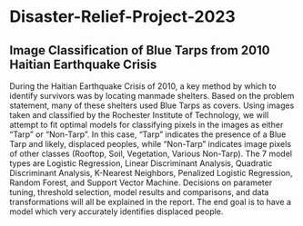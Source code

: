 # Disaster-Relief-Project-2023
## Image Classification of Blue Tarps from 2010 Haitian Earthquake Crisis

During the Haitian Earthquake Crisis of 2010, a key method by which to identify survivors was
by locating manmade shelters. Based on the problem statement, many of these shelters used
Blue Tarps as covers. Using images taken and classified by the Rochester Institute of Technology,
we will attempt to fit optimal models for classifying pixels in the images as either “Tarp” or
“Non-Tarp”. In this case, “Tarp” indicates the presence of a Blue Tarp and likely, displaced
peoples, while “Non-Tarp” indicates image pixels of other classes (Rooftop, Soil, Vegetation,
Various Non-Tarp). The 7 model types are Logistic Regression, Linear Discriminant Analysis,
Quadratic Discriminant Analysis, K-Nearest Neighbors, Penalized Logistic Regression, Random
Forest, and Support Vector Machine. Decisions on parameter tuning, threshold selection, model
results and comparisons, and data transformations will all be explained in the report. The end
goal is to have a model which very accurately identifies displaced people.

